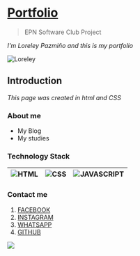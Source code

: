 # [Portfolio](https://loreleynayely.github.io/Portafolio/#contact)
> EPN Software Club Project

*I'm Loreley Pazmiño and this is my portfolio*

![Loreley](https://user-images.githubusercontent.com/20259832/137051599-393c549b-aade-46e6-9578-a8c3071d0969.png)


## Introduction
*This page was created in html and CSS* 

### **About me**
 - My Blog
 - My studies

### **Technology Stack**

| ![HTML](https://desarrolloweb.com/storage/tag_images/actual/n20BWPxy4WXVZyC94Cvn2pPus1LSIo2drcqniEkJ.png)| ![CSS](https://desarrolloweb.com/storage/tag_images/actual/sT1RLpDHzInATuKnDUkwXhKoaIOrtS97gBtgiQ6M.png) | ![JAVASCRIPT](https://upload.wikimedia.org/wikipedia/commons/thumb/9/99/Unofficial_JavaScript_logo_2.svg/800px-Unofficial_JavaScript_logo_2.svg.png) |
| --- | --- | --- |

### **Contact me**
1. [FACEBOOK](https://www.facebook.com/loreley.pazmino)
2. [INSTAGRAM](https://www.instagram.com/loreleypazmino/)
3. [WHATSAPP](https://api.whatsapp.com/send/?phone=%2B59395958087&text=urlencodedtext&app_absent=0)
4. [GITHUB](https://github.com/LoreleyNayely/LoreleyNayely)

![](https://img.shields.io/github/followers/@LoreleyNayely?style=social)
